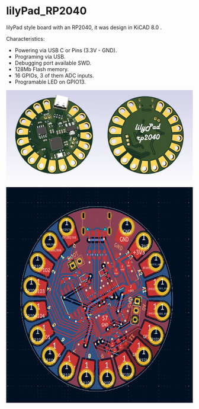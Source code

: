 # lilyPad_RP2040
 lilyPad style board with an RP2040, it was design in KiCAD 8.0 .

 Characteristics:
 - Powering via USB C or Pins (3.3V - GND).
 - Programing via USB.
 - Debugging port available SWD.
 - 128Mb Flash memory.
 - 16 GPIOs, 3 of them ADC inputs.
 - Programable LED on GPIO13.
 
![alt text](https://github.com/darioGg3/lilyPad_RP2040/blob/main/photos/3d_rennder_front.JPG)

<p align="center">
  <img width="613" height="582" src="https://github.com/darioGg3/lilyPad_RP2040/blob/main/photos/pcb.png">
</p>
